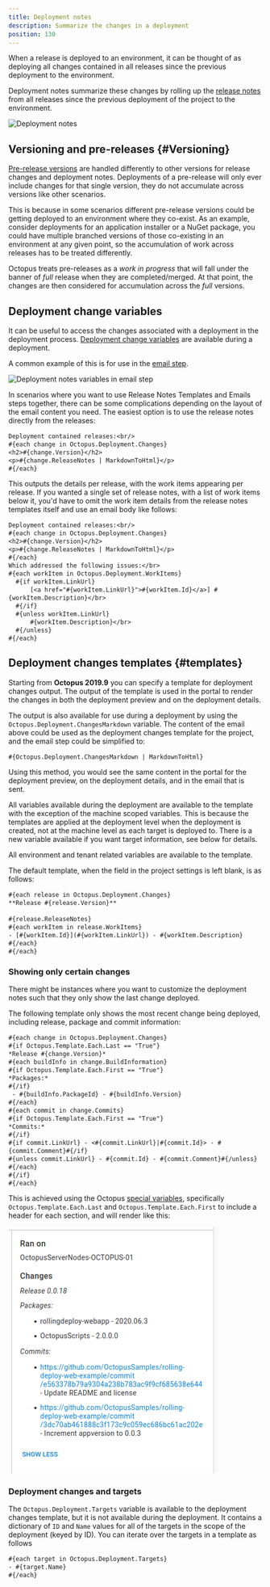 ```yaml
---
title: Deployment notes
description: Summarize the changes in a deployment
position: 130
---
```


When a release is deployed to an environment, it can be thought of as deploying all changes contained in all releases since the previous deployment to the environment.

Deployment notes summarize these changes by rolling up the [release notes](/docs/releases/release-notes.md) from all releases since the previous deployment of the project to the environment.  

![Deployment notes](images/deployment-notes.png "width=500")

## Versioning and pre-releases  {#Versioning}

[Pre-release versions](/docs/packaging-applications/create-packages/versioning.md#semver) are handled differently to other versions for release changes and deployment notes. Deployments of a pre-release will only ever include changes for that single version, they do not accumulate across versions like other scenarios.

This is because in some scenarios different pre-release versions could be getting deployed to an environment where they co-exist. As an example, consider deployments for an application installer or a NuGet package, you could have multiple branched versions of those co-existing in an environment at any given point, so the accumulation of work across releases has to be treated differently.

Octopus treats pre-releases as a *work in progress* that will fall under the banner of *full* release when they are completed/merged. At that point, the changes are then considered for accumulation across the *full* versions.

## Deployment change variables

It can be useful to access the changes associated with a deployment in the deployment process.
[Deployment change variables](/docs/projects/variables/system-variables.md#deployment-changes) are available during a deployment.

A common example of this is for use in the [email step](/docs/projects/built-in-step-templates/email-notifications.md).  

![Deployment notes variables in email step](images/deployment-notes-email-step.png "width=500")

In scenarios where you want to use Release Notes Templates and Emails steps together, there can be some complications depending on the layout of the email content you need. The easiest option is to use the release notes directly from the releases:

```text
Deployment contained releases:<br/>
#{each change in Octopus.Deployment.Changes}
<h2>#{change.Version}</h2>
<p>#{change.ReleaseNotes | MarkdownToHtml}</p>
#{/each}

```

This outputs the details per release, with the work items appearing per release. If you wanted a single set of release notes, with a list of work items below it, you'd have to omit the work item details from the release notes templates itself and use an email body like follows:

```text
Deployment contained releases:<br/>
#{each change in Octopus.Deployment.Changes}
<h2>#{change.Version}</h2>
<p>#{change.ReleaseNotes | MarkdownToHtml}</p>
#{/each}
Which addressed the following issues:</br>
#{each workItem in Octopus.Deployment.WorkItems}
  #{if workItem.LinkUrl}
      [<a href="#{workItem.LinkUrl}">#{workItem.Id}</a>] #{workItem.Description}</br>
  #{/if}
  #{unless workItem.LinkUrl}
      #{workItem.Description}</br>
  #{/unless}
#{/each}
```

## Deployment changes templates {#templates}

Starting from **Octopus 2019.9** you can specify a template for deployment changes output. The output of the template is used in the portal to render the changes in both the deployment preview and on the deployment details.

The output is also available for use during a deployment by using the `Octopus.Deployment.ChangesMarkdown` variable. The content of the email above could be used as the deployment changes template for the project, and the email step could be simplified to:

```Deployment contained releases:<br/>
#{Octopus.Deployment.ChangesMarkdown | MarkdownToHtml}
```

Using this method, you would see the same content in the portal for the deployment preview, on the deployment details, and in the email that is sent.

All variables available during the deployment are available to the template with the exception of the machine scoped variables. This is because the templates are applied at the deployment level when the deployment is created, not at the machine level as each target is deployed to. There is a new variable available if you want target information, see below for details.

All environment and tenant related variables are available to the template.

The default template, when the field in the project settings is left blank, is as follows:

```text
#{each release in Octopus.Deployment.Changes}
**Release #{release.Version}**

#{release.ReleaseNotes}
#{each workItem in release.WorkItems}
- [#{workItem.Id}](#{workItem.LinkUrl}) - #{workItem.Description}
#{/each}
#{/each}
```

### Showing only certain changes

There might be instances where you want to customize the deployment notes such that they only show the last change deployed. 

The following template only shows the most recent change being deployed, including release, package and commit information:

```text
#{each change in Octopus.Deployment.Changes}
#{if Octopus.Template.Each.Last == "True"}
*Release #{change.Version}*
#{each buildInfo in change.BuildInformation}
#{if Octopus.Template.Each.First == "True"}
*Packages:*
#{/if}
 - #{buildInfo.PackageId} - #{buildInfo.Version}
#{/each}
#{each commit in change.Commits}
#{if Octopus.Template.Each.First == "True"}
*Commits:*
#{/if}
#{if commit.LinkUrl} - <#{commit.LinkUrl}|#{commit.Id}> - #{commit.Comment}#{/if}
#{unless commit.LinkUrl} - #{commit.Id} - #{commit.Comment}#{/unless}
#{/each}
#{/if}
#{/each}
```

This is achieved using the Octopus [special variables](https://octopus.com/docs/projects/variables/variable-substitutions#VariableSubstitutionSyntax-SpecialVariables), specifically `Octopus.Template.Each.Last` and `Octopus.Template.Each.First` to include a header for each section, and will render like this:

![Deployment notes rendered using the Octopus.Template.Each.Last variable](images/deployment-notes-template-each-last-example.png "width=500")

### Deployment changes and targets

The `Octopus.Deployment.Targets` variable is available to the deployment changes template, but it is not available during the deployment. It contains a dictionary of `ID` and `Name` values for all of the targets in the scope of the deployment (keyed by ID). You can iterate over the targets in a template as follows

```text
#{each target in Octopus.Deployment.Targets}
- #{target.Name}
#{/each}
```


